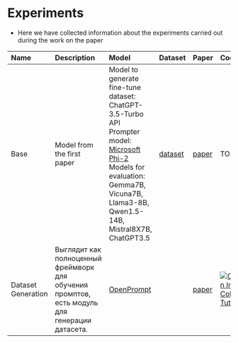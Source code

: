# Experiments

- Here we have collected information about the experiments carried out during the work on the paper

| Name | Description | Model | Dataset | Paper | Code | Status | Summary |
| :--- | :--- | :--- | :--- | :--- | :--- | :--- | :--- |
| Base | Model from the first paper | Model to generate fine-tune dataset: ChatGPT-3.5-Turbo API<br>Prompter model: [Microsoft Phi-2](https://huggingface.co/microsoft/phi-2)<br>Models for evaluation: Gemma7B, Vicuna7B, Llama3-8B, Qwen1.5-14B, Mistral8X7B, ChatGPT3.5 | [dataset](https://huggingface.co/datasets/teknium/GPTeacher-General-Instruct) | [paper](https://openreview.net/pdf?id=d0jQuZe6k0) | TODO | First attempts | Запущен Microsoft Phi-2 и ChatGPT3.5 API для генерации (платный). Теперь вопрос в том, как генерировать датасет с его помощью. |
| Dataset Generation | Выглядит как полноценный фреймворк для обучения промптов, есть модуль для генерации датасета. | [OpenPrompt](https://github.com/thunlp/OpenPrompt) | | [paper](https://arxiv.org/pdf/2111.01998) | [![Open In Colab](https://colab.research.google.com/assets/colab-badge.svg)](https://colab.research.google.com/drive/1w171xsVrK5yiPPmXFUuosp0Zbmph-9oH?usp=sharing)<br>[Tutorial](https://github.com/thunlp/OpenPrompt/tree/main/tutorial) | First attempts | Библиотека устанавливается через pip. Нужна верия transformers <= 4.27.1 |
